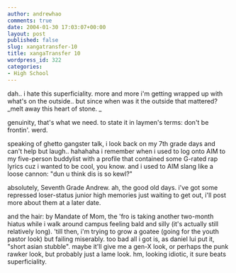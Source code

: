 ```yaml
---
author: andrewhao
comments: true
date: 2004-01-30 17:03:07+00:00
layout: post
published: false
slug: xangatransfer-10
title: xangaTransfer 10
wordpress_id: 322
categories:
- High School
---
```


dah.. i hate this superficiality. more and more i'm getting wrapped up with what's on the outside.. but since when was it the outside that mattered? _melt away this heart of stone. _

genuinity, that's what we need.
to state it in laymen's terms: don't be frontin'. werd.

speaking of ghetto gangster talk, i look back on my 7th grade days and can't help but laugh.. hahahaha i remember when i used to log onto AIM to my five-person buddylist with a profile that contained some G-rated rap lyrics cuz i wanted to be cool, you know. and i used to AIM slang like a loose cannon: "dun u think dis is so kewl?"

absolutely, Seventh Grade Andrew. ah, the good old days. i've got some repressed loser-status junior high memories just waiting to get out, i'll post more about them at a later date.

and the hair: by Mandate of Mom, the 'fro is taking another two-month hiatus while i walk around campus feeling bald and silly (it's actually still relatively long). 'till then, i'm trying to grow a goatee (going for the youth pastor look) but failing miserably. too bad all i got is, as daniel lui put it, "short asian stubble". maybe it'll give me a gen-X look, or perhaps the punk rawker look, but probably just a lame look. hm, looking idiotic, it sure beats superficiality.
